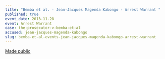 ```yaml
---
title: "Bemba et al. - Jean-Jacques Magenda Kabongo - Arrest Warrant "
published: true
event_date: 2013-11-28
event: Arrest Warrant
case: the-prosecutor-v-bemba-et-al
accused: jean-jacques-magenda-kabongo
slug: bemba-et-al-events-jean-jacques-magenda-kabongo-arrest-warrant
---
```


[Made public](http://www.icc-cpi.int/iccdocs/doc/doc1694691.pdf)


